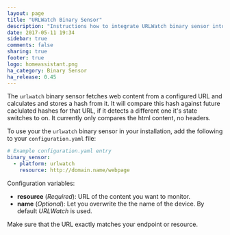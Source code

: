 ```yaml
---
layout: page
title: "URLWatch Binary Sensor"
description: "Instructions how to integrate URLWatch binary sensor into Home Assistant."
date: 2017-05-11 19:34
sidebar: true
comments: false
sharing: true
footer: true
logo: homeassistant.png
ha_category: Binary Sensor
ha_release: 0.45
---
```


The `urlwatch` binary sensor fetches web content from a configured URL and calculates and stores a hash from it.
It will compare this hash against future caclulated hashes for that URL, if it detects a different one it's state switches to on.
It currently only compares the html content, no headers.

To use your the `urlwatch` binary sensor in your installation, add the following to your `configuration.yaml` file:

```yaml
# Example configuration.yaml entry
binary_sensor:
  - platform: urlwatch
    resource: http://domain.name/webpage
```
Configuration variables:

- **resource** (*Required*): URL of the content you want to monitor.
- **name** (*Optional*): Let you overwrite the the name of the device. By default *URLWatch* is used.

<p class='note warning'>
Make sure that the URL exactly matches your endpoint or resource.
</p>

